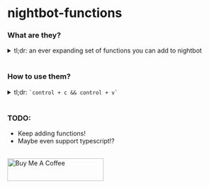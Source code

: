 # nightbot-functions

### What are they?
<details>
  <summary>
    tl;dr: an ever expanding set of functions you can add to nightbot
  </summary>
  <br />

  ### Commands

  | Command | Arguments | Description |
  | :---------------: | :--------------- | :--------------- |
  | !dbd-rnjesus |  | Randomly selects a killer from dead by daylight to play as |
  | !pick-random | ...choices | selects 1 from an unbounded number of following args |

  ### What else
  It also is a really svelte environment to write the functions with pretty var names and so on, and then collapse them to single-liners

</details>
<br/>

### How to use them?
<details>
  <summary>
    tl;dr: <TODO><code>`control + c && control + v`</code>
  </summary>
  <br />

  [go here to see minified functions for copying](src/compiled.md)

  Alternatively, you may find it beneficial to write new functions! that's super easy too!

  Just clone this repo! Then `npm i`. Then create a new function inside `src`!

  `###` is replaced with your minified code

  then run `npm run minify`

</details>
<br/>

### TODO:
- Keep adding functions!
- Maybe even support typescript!?

</br>
<a href="https://www.buymeacoffee.com/Ao9uzMG" target="_blank"><img src="https://cdn.buymeacoffee.com/buttons/default-yellow.png" alt="Buy Me A Coffee" style="height: 51px !important;width: 217px !important;" ></a>
